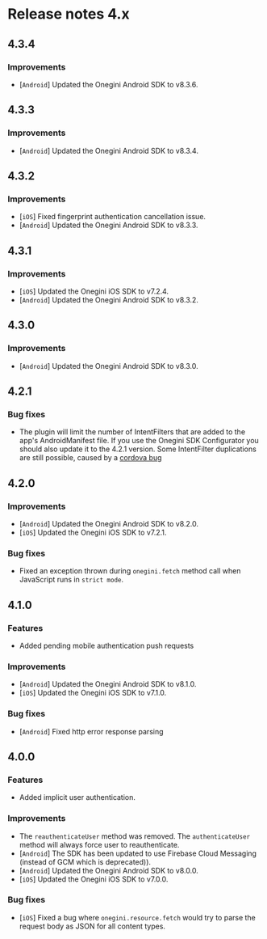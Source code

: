 # Release notes 4.x

## 4.3.4

### Improvements
- [`Android`] Updated the Onegini Android SDK to v8.3.6.

## 4.3.3

### Improvements
- [`Android`] Updated the Onegini Android SDK to v8.3.4.

## 4.3.2

### Improvements
- [`iOS`] Fixed fingerprint authentication cancellation issue.
- [`Android`] Updated the Onegini Android SDK to v8.3.3.

## 4.3.1

### Improvements
- [`iOS`] Updated the Onegini iOS SDK to v7.2.4.
- [`Android`] Updated the Onegini Android SDK to v8.3.2.

## 4.3.0

### Improvements
- [`Android`] Updated the Onegini Android SDK to v8.3.0.

## 4.2.1

### Bug fixes

- The plugin will limit the number of IntentFilters that are added to the app's AndroidManifest file. If you use the
Onegini SDK Configurator you should also update it to the 4.2.1 version. Some IntentFilter duplications are still
possible, caused by a [cordova bug](https://issues.apache.org/jira/browse/CB-13486)

## 4.2.0

### Improvements
- [`Android`] Updated the Onegini Android SDK to v8.2.0.
- [`iOS`] Updated the Onegini iOS SDK to v7.2.1.

### Bug fixes
- Fixed an exception thrown during `onegini.fetch` method call when JavaScript runs in `strict mode`.

## 4.1.0

### Features
- Added pending mobile authentication push requests

### Improvements
- [`Android`] Updated the Onegini Android SDK to v8.1.0.
- [`iOS`] Updated the Onegini iOS SDK to v7.1.0.

### Bug fixes
- [`Android`] Fixed http error response parsing

## 4.0.0

### Features
- Added implicit user authentication.

### Improvements
- The `reauthenticateUser` method was removed. The `authenticateUser` method will always force user to reauthenticate.
- [`Android`] The SDK has been updated to use Firebase Cloud Messaging (instead of GCM which is deprecated)).
- [`Android`] Updated the Onegini Android SDK to v8.0.0.
- [`iOS`] Updated the Onegini iOS SDK to v7.0.0.

### Bug fixes
- [`iOS`] Fixed a bug where `onegini.resource.fetch` would try to parse the request body as JSON for all content types.
